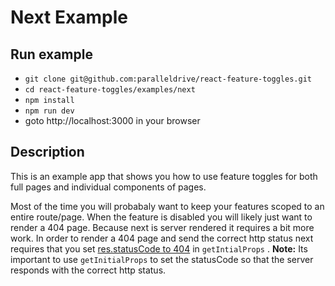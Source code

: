 # Next Example

## Run example

- `git clone git@github.com:paralleldrive/react-feature-toggles.git`
- `cd react-feature-toggles/examples/next`
- `npm install`
- `npm run dev`
- goto http://localhost:3000 in your browser

## Description

This is an example app that shows you how to use feature toggles for both full pages and individual components of pages.

Most of the time you will probabaly want to keep your features scoped to an entire route/page. When the feature is disabled you will likely just want to render a 404 page. Because next is server rendered it requires a bit more work. In order to render a 404 page and send the correct http status next requires that you set [res.statusCode to 404](https://nextjs.org/docs/#custom-error-handling) in `getIntialProps` . __Note:__ Its important to use `getInitialProps` to set the statusCode so that the server responds with the correct http status.

